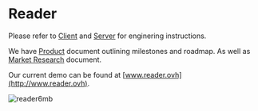 # Reader

Please refer to [Client](/client/README.md) and [Server](/server/README.md) for enginering instructions.

We have [Product](/product-doc.md) document outlining milestones and roadmap. As well as [Market Research](/market-research.md) document. 

Our current demo can be found at [www.reader.ovh](http://www.reader.ovh).

![reader6mb](https://github.com/matejovic/reader/assets/10489019/a0fab6c4-22c1-4d5a-9418-9b4e087e9a13)
